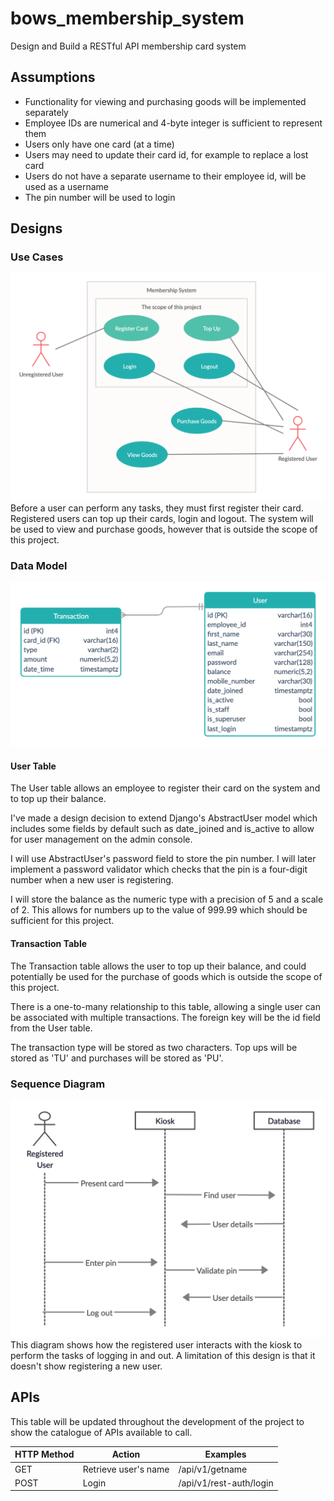 # bows_membership_system
Design and Build a RESTful API membership card system
## Assumptions
* Functionality for viewing and purchasing goods will be implemented separately
* Employee IDs are numerical and 4-byte integer is sufficient to represent them
* Users only have one card (at a time)
* Users may need to update their card id, for example to replace a lost card
* Users do not have a separate username to their employee id, will be used as a username
* The pin number will be used to login
## Designs
### Use Cases
![Use Cases](./designs/use_cases.png)
Before a user can perform any tasks, they must first register their card. Registered users can top up their cards, login and logout. The system will be used to view and purchase goods, however that is outside the scope of this project.
### Data Model
![Data Model](./designs/data_model.png)
#### User Table
The User table allows an employee to register their card on the system and to top up their balance.

I've made a design decision to extend Django's AbstractUser model which includes some fields by default such as date_joined and is_active to allow for user management on the admin console.

I will use AbstractUser's password field to store the pin number. I will later implement a password validator which checks that the pin is a four-digit number when a new user is registering.

I will store the balance as the numeric type with a precision of 5 and a scale of 2. This allows for numbers up to the value of 999.99 which should be sufficient for this project.
#### Transaction Table
The Transaction table allows the user to top up their balance, and could potentially be used for the purchase of goods which is outside the scope of this project.

There is a one-to-many relationship to this table, allowing a single user can be associated with multiple transactions. The foreign key will be the id field from the User table.

The transaction type will be stored as two characters. Top ups will be stored as 'TU' and purchases will be stored as 'PU'.
### Sequence Diagram
![Sequence Diagram](./designs/sequence_diagram.png)
This diagram shows how the registered user interacts with the kiosk to perform the tasks of logging in and out. A limitation of this design is that it doesn't show registering a new user.
## APIs
This table will be updated throughout the development of the project to show the catalogue of APIs available to call.

HTTP Method | Action | Examples
--- | --- | ---
GET | Retrieve user's name | /api/v1/getname
POST | Login  | /api/v1/rest-auth/login

